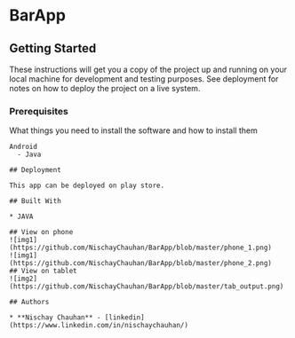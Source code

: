# BarApp 

## Getting Started

These instructions will get you a copy of the project up and running on your local machine for development and testing purposes. See deployment for notes on how to deploy the project on a live system. 

### Prerequisites

What things you need to install the software and how to install them

```
Android
  - Java

## Deployment

This app can be deployed on play store. 

## Built With

* JAVA

## View on phone
![img1](https://github.com/NischayChauhan/BarApp/blob/master/phone_1.png)
![img1](https://github.com/NischayChauhan/BarApp/blob/master/phone_2.png)
## View on tablet
![img2](https://github.com/NischayChauhan/BarApp/blob/master/tab_output.png)

## Authors

* **Nischay Chauhan** - [linkedin](https://www.linkedin.com/in/nischaychauhan/)
